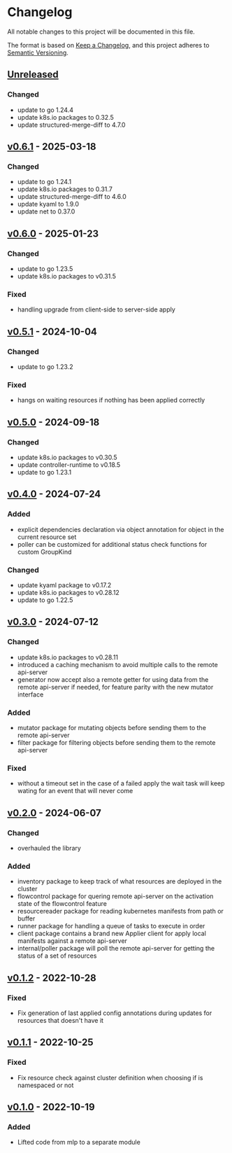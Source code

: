 # Changelog

All notable changes to this project will be documented in this file.

The format is based on [Keep a Changelog](https://keepachangelog.com/en/1.1.0/),
and this project adheres to [Semantic Versioning](https://semver.org/spec/v2.0.0.html).

## [Unreleased]

### Changed

- update to go 1.24.4
- update k8s.io packages to 0.32.5
- update structured-merge-diff to 4.7.0

## [v0.6.1] - 2025-03-18

### Changed

- update to go 1.24.1
- update k8s.io packages to 0.31.7
- update structured-merge-diff to 4.6.0
- update kyaml to 1.9.0
- update net to 0.37.0

## [v0.6.0] - 2025-01-23

### Changed

- update to go 1.23.5
- update k8s.io packages to v0.31.5

### Fixed

- handling upgrade from client-side to server-side apply

## [v0.5.1] - 2024-10-04

### Changed

- update to go 1.23.2

### Fixed

- hangs on waiting resources if nothing has been applied correctly

## [v0.5.0] - 2024-09-18

### Changed

- update k8s.io packages to v0.30.5
- update controller-runtime to v0.18.5
- update to go 1.23.1

## [v0.4.0] - 2024-07-24

### Added

- explicit dependencies declaration via object annotation for object in the current resource set
- poller can be customized for additional status check functions for custom GroupKind

### Changed

- update kyaml package to v0.17.2
- update k8s.io packages to v0.28.12
- update to go 1.22.5

## [v0.3.0] - 2024-07-12

### Changed

- update k8s.io packages to v0.28.11
- introduced a caching mechanism to avoid multiple calls to the remote api-server
- generator now accept also a remote getter for using data from the remote api-server if needed, for feature
	parity with the new mutator interface

### Added

- mutator package for mutating objects before sending them to the remote api-server
- filter package for filtering objects before sending them to the remote api-server

### Fixed

- without a timeout set in the case of a failed apply the wait task will keep wating for an event that will never come

## [v0.2.0] - 2024-06-07

### Changed

- overhauled the library

### Added

- inventory package to keep track of what resources are deployed in the cluster
- flowcontrol package for quering remote api-server on the activation state of the flowcontrol feature
- resourcereader package for reading kubernetes manifests from path or buffer
- runner package for handling a queue of tasks to execute in order
- client package contains a brand new Applier client for apply local manifests against a remote api-server
- internal/poller package will poll the remote api-server for getting the status of a set of resources

## [v0.1.2] - 2022-10-28

### Fixed

- Fix generation of last applied config annotations during updates for resources that doesn't have it

## [v0.1.1] - 2022-10-25

### Fixed

- Fix resource check against cluster definition when choosing if is namespaced or not

## [v0.1.0] - 2022-10-19

### Added

- Lifted code from mlp to a separate module

[Unreleased]: https://github.com/mia-platform/jpl/compare/v0.6.1...HEAD
[v0.6.1]: https://github.com/mia-platform/jpl/compare/v0.6.0...v0.6.1
[v0.6.0]: https://github.com/mia-platform/jpl/compare/v0.5.1...v0.6.0
[v0.5.1]: https://github.com/mia-platform/jpl/compare/v0.5.0...v0.5.1
[v0.5.0]: https://github.com/mia-platform/jpl/compare/v0.4.0...v0.5.0
[v0.4.0]: https://github.com/mia-platform/jpl/compare/v0.3.0...v0.4.0
[v0.3.0]: https://github.com/mia-platform/jpl/compare/v0.2.0...v0.3.0
[v0.2.0]: https://github.com/mia-platform/jpl/compare/v0.1.2...v0.2.0
[v0.1.2]: https://github.com/mia-platform/jpl/compare/v0.1.1...v0.1.2
[v0.1.1]: https://github.com/mia-platform/jpl/compare/v0.1.0...v0.1.1
[v0.1.0]: https://github.com/mia-platform/jpl/releases/tag/v0.1.0
